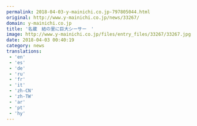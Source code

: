 ```yaml
---
permalink: 2018-04-03-y-mainichi.co.jp-797805044.html
original: http://www.y-mainichi.co.jp/news/33267/
domain: y-mainichi.co.jp
title: '名蔵　結の里に巨大シーサー　'
image: http://www.y-mainichi.co.jp/files/entry_files/33267/33267.jpg
date: 2018-04-03 00:40:19
category: news
translations: 
 - 'en'
 - 'es'
 - 'de'
 - 'ru'
 - 'fr'
 - 'it'
 - 'zh-CN'
 - 'zh-TW'
 - 'ar'
 - 'pt'
 - 'hy'
---
```


